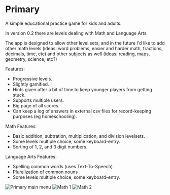 # Primary

A simple educational practice game for kids and adults.

In version 0.2 there are levels dealing with Math and Language Arts.

The app is designed to allow other level sets, and in the future I'd like to add 
other math levels (ideas: word problems, easier and harder math,  fractions, decimals, time, etc) and other subjects 
as well (ideas: reading, maps, geometry, science, etc?)

Features:
* Progressive levels.
* Slightly gamified.
* Hints given after a bit of time to keep younger players from getting stuck.
* Supports multiple users.
* Big page of all scores.
* Can keep a log of answers in external csv files for record-keeping  purposes (eg homeschooling).

Math Features:
* Basic addition, subtration, multiplication, and division levelsets.
* Some levels multiple choice, some keyboard-entry.
* Sorting of 1, 2, and 3 digit numbers.

Language Arts Features:
* Spelling common words (uses Text-To-Speech)
* Pluralization of common nouns
* Some levels multiple choice, some keyboard-entry.

![Primary main menu](http://quaap.com/D/media/pa.png)
![Math 1](http://quaap.com/D/media/pe.png)
![Math 2](http://quaap.com/D/media/pi.png)


